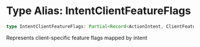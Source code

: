 # Type Alias: IntentClientFeatureFlags

```ts
type IntentClientFeatureFlags: Partial<Record<ActionIntent, ClientFeatureFlags>>;
```

Represents client-specific feature flags mapped by intent
